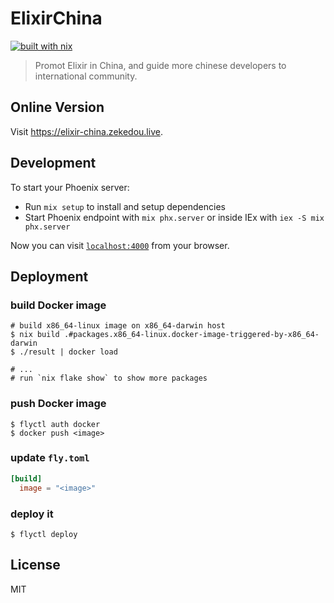 # ElixirChina

[![built with nix](https://builtwithnix.org/badge.svg)](https://builtwithnix.org)

> Promot Elixir in China, and guide more chinese developers to international community.

## Online Version

Visit <https://elixir-china.zekedou.live>.

## Development

To start your Phoenix server:

- Run `mix setup` to install and setup dependencies
- Start Phoenix endpoint with `mix phx.server` or inside IEx with `iex -S mix phx.server`

Now you can visit [`localhost:4000`](http://localhost:4000) from your browser.

## Deployment

### build Docker image

```console
# build x86_64-linux image on x86_64-darwin host
$ nix build .#packages.x86_64-linux.docker-image-triggered-by-x86_64-darwin
$ ./result | docker load

# ...
# run `nix flake show` to show more packages
```

### push Docker image

```console
$ flyctl auth docker
$ docker push <image>
```

### update `fly.toml`

```toml
[build]
  image = "<image>"
```

### deploy it

```console
$ flyctl deploy
```

## License

MIT
